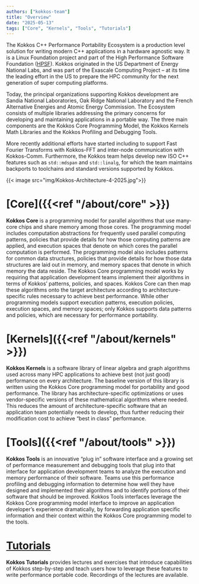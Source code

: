 ```yaml
---
authors: ["kokkos-team"]
title: "Overview"
date: "2025-05-13"
tags: ["Core", "Kernels", "Tools", "Tutorials"]
---
```


The Kokkos C++ Performance Portability Ecosystem is a production level solution for writing modern C++ applications in a hardware agnostic way.
It is a Linux Foundation project and part of the High Performance Software Foundation ([HPSF](https://hpsf.io)).
Kokkos originated in the US Department of Energy National Labs, and was part of the Exascale Computing Project
– at its time the leading effort in the US to prepare the HPC community for the next generation of super computing platforms.

Today, the principal organizations supporting Kokkos development are Sandia National Laboratories, Oak Ridge National Laboratory and the French Alternative Energies and Atomic Energy Commission.
The Ecosystem consists of multiple libraries addressing the primary concerns for developing and maintaining applications in a portable way.
The three main components are the Kokkos Core Programming Model, the Kokkos Kernels Math Libraries and the Kokkos Profiling and Debugging Tools.

More recently additional efforts have started including to support Fast Fourier Transforms with Kokkos-FFT and inter-node communication with Kokkos-Comm.
Furthermore, the Kokkos team helps develop new ISO C++ features such as `std::mdspan` and `std::linalg`, for which the team maintains backports to toolchains and standard versions supported by Kokkos.

{{< image src="img/Kokkos-Architecture-4-2025.jpg">}}

# [Core]({{<ref "/about/core" >}})

**Kokkos Core** is a programming model for parallel algorithms that use many-core chips and share memory among those cores. The programming model includes computation abstractions for frequently used parallel computing patterns, policies that provide details for how those computing patterns are applied, and execution spaces that denote on which cores the parallel computation is performed. The programming model also includes patterns for common data structures, policies that provide details for how those data structures are laid out in memory, and memory spaces that denote in which memory the data reside. The Kokkos Core programming model works by requiring that application development teams implement their algorithms in terms of Kokkos’ patterns, policies, and spaces. Kokkos Core can then map these algorithms onto the target architecture according to architecture-specific rules necessary to achieve best performance. While other programming models support execution patterns, execution policies, execution spaces, and memory spaces; only Kokkos supports data patterns and policies, which are necessary for performance portability.

# [Kernels]({{<ref "/about/kernels" >}})

**Kokkos Kernels** is a software library of linear algebra and graph algorithms used across many HPC applications to achieve best (not just good) performance on every architecture. The baseline version of this library is written using the Kokkos Core programming model for portability and good performance. The library has architecture-specific optimizations or uses vendor-specific versions of these mathematical algorithms where needed. This reduces the amount of architecture-specific software that an application team potentially needs to develop, thus further reducing their modification cost to achieve “best in class” performance. 

# [Tools]({{<ref "/about/tools" >}})

**Kokkos Tools** is an innovative “plug in” software interface and a growing set of performance measurement and debugging tools that plug into that interface for application development teams to analyze the execution and memory performance of their software. Teams use this performance profiling and debugging information to determine how well they have designed and implemented their algorithms and to identify portions of their software that should be improved. Kokkos Tools interfaces  leverage the Kokkos Core programming model interface to improve an application developer’s experience dramatically, by forwarding application specific information and their context within the Kokkos Core programming model to the tools.

# [Tutorials](https://github.com/kokkos/kokkos-tutorials)

**Kokkos Tutorials** provides lectures and exercises that introduce capabilities of Kokkos step-by-step and teach users how to leverage these features to write performance portable code.
Recordings of the lectures are available.
